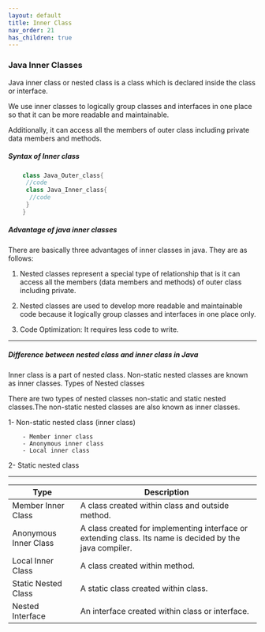 ```yaml
---
layout: default
title: Inner Class
nav_order: 21
has_children: true
---
```

### Java Inner Classes

Java inner class or nested class is a class which is declared inside the class or interface.

We use inner classes to logically group classes and interfaces in one place so that it can be more readable and maintainable.

Additionally, it can access all the members of outer class including private data members and methods.

##### Syntax of Inner class

```java
    class Java_Outer_class{  
     //code  
     class Java_Inner_class{  
      //code  
     }  
    }  
```

##### Advantage of java inner classes

There are basically three advantages of inner classes in java. They are as follows:

1) Nested classes represent a special type of relationship that is it can access all the members (data members and methods) of outer class including private.

2) Nested classes are used to develop more readable and maintainable code because it logically group classes and interfaces in one place only.

3) Code Optimization: It requires less code to write.

-------------

##### Difference between nested class and inner class in Java

Inner class is a part of nested class. Non-static nested classes are known as inner classes.
Types of Nested classes

There are two types of nested classes non-static and static nested classes.The non-static nested classes are also known as inner classes.

  1- Non-static nested class (inner class)
  
        - Member inner class
        - Anonymous inner class
        - Local inner class
   2- Static nested class


----------

|Type|	Description|
|-----|-------|
|Member Inner Class	|A class created within class and outside method.|
|Anonymous Inner Class|	A class created for implementing interface or extending class. Its name is decided by the java compiler.|
|Local Inner Class	|A class created within method.|
|Static Nested Class|	A static class created within class.|
|Nested Interface	|An interface created within class or interface.|


